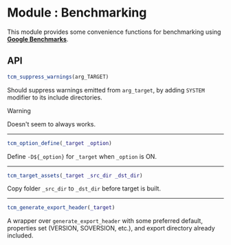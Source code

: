 # Module : Benchmarking

This module provides some convenience functions for benchmarking using __[Google Benchmarks](https://github.com/google/benchmark)__.

## API

```cmake
tcm_suppress_warnings(arg_TARGET)
```
Should suppress warnings emitted from `arg_target`, by adding `SYSTEM` modifier to its include directories.

> [!WARNING]
>
> Doesn't seem to always works.


------------------------------------------------------------------------------------------------------------------------
```cmake
tcm_option_define(_target _option)
```
Define `-D${_option}` for `_target` when `_option` is ON.


------------------------------------------------------------------------------------------------------------------------
```cmake
tcm_target_assets(_target _src_dir _dst_dir)
```
Copy folder `_src_dir` to `_dst_dir` before target is built.


------------------------------------------------------------------------------------------------------------------------
```cmake
tcm_generate_export_header(_target)
```

A wrapper over `generate_export_header` with some preferred default, properties set (VERSION, SOVERSION, etc.), and export directory already included.
